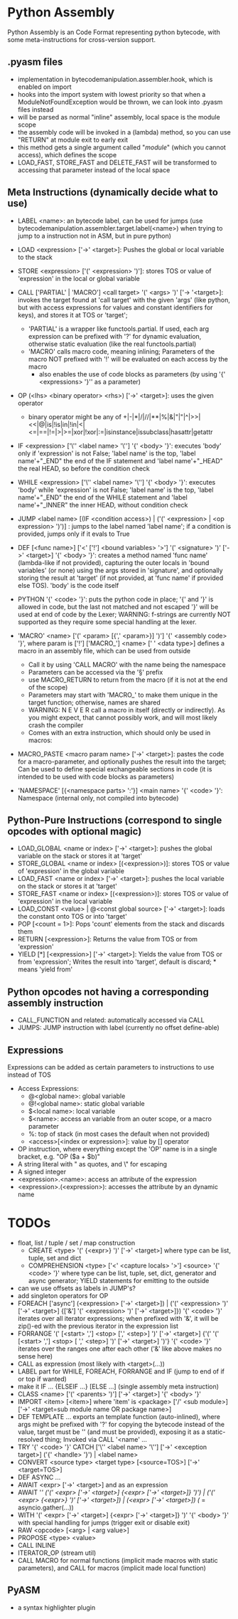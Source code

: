 
# Python Assembly

Python Assembly is an Code Format representing python bytecode, with some meta-instructions
for cross-version support.

## .pyasm files

- implementation in bytecodemanipulation.assembler.hook, which is enabled on import
- hooks into the import system with lowest priority so that when a ModuleNotFoundException would be thrown,
  we can look into .pyasm files instead
- will be parsed as normal "inline" assembly, local space is the module scope
- the assembly code will be invoked in a (lambda) method, so you can use "RETURN" at module exit to early exit
- this method gets a single argument called "$module$" (which you cannot access), which defines the scope
- LOAD_FAST, STORE_FAST and DELETE_FAST will be transformed to accessing that parameter instead of the local space

## Meta Instructions (dynamically decide what to use)

* LABEL \<name>: an bytecode label, can be used for jumps (use bytecodemanipulation.assembler.target.label(\<name>) when trying to jump to a instruction not in ASM, but in pure python)

* LOAD \<expression> \['->' \<target>]: Pushes the global or local variable to the stack
* STORE \<expression> \['(' \<expression> ')']: stores TOS or value of 'expression' in the local or global variable
* CALL \['PARTIAL' | 'MACRO'] \<call target> '(' \<args> ')' \['-> '\<target>]: invokes the target found at 'call target' with the given 'args'
  (like python, but with access expressions for values and constant identifiers for keys), and stores it at TOS or 'target';
  * 'PARTIAL' is a wrapper like functools.partial. If used, each arg expression can be prefixed with '?' for dynamic evaluation, otherwise static evaluation (like the real functools.partial)
  * 'MACRO' calls macro code, meaning inlining; Parameters of the macro NOT prefixed with '!' will be evaluated on each access by the macro
    * also enables the use of code blocks as parameters (by using '{' \<expressions> '}'' as a parameter)
* OP (\<lhs> \<binary operator> \<rhs>) \['->' \<target>]: uses the given operator
  * binary operator might be any of +|-|*|/|//|**|%|&|"|"|^|>>|<<|@|is|!is|in|!in|<|<=|==|!=|>|>=|xor|!xor|:=|isinstance|issubclass|hasattr|getattr
* IF \<expression> \['\\'' \<label name> '\\''] '{' \<body> '}': executes 'body' only if 'expression' is not False; 'label name' is the top, 'label name'+"_END" the end of the IF statement and 'label name'+"_HEAD" the real HEAD, so before the condition check
* WHILE \<expression> \['\\'' \<label name> '\\''] '{' \<body> '}': executes 'body' while 'expression' is not False; 'label name' is the top, 'label name'+"_END" the end of the WHILE statement and 'label name'+"_INNER" the inner HEAD, without condition check
* JUMP \<label name> \[(IF \<condition access>) | ('(' \<expression> | \<op expression> ')')] : jumps to the label named 'label name'; if a condition is provided, jumps only if it evals to True
* DEF \[\<func name>] \['<' \['!'] \<bound variables\> '>'] '(' \<signature> ')' \['->' \<target>] '{' \<body> '}': creates a method named 'func name' (lambda-like if not provided), capturing the outer locals in 'bound variables' (or none)
  using the args stored in 'signature', and optionally storing the result at 'target' (if not provided, at 'func name' if provided else TOS). 'body' is the code itself
* PYTHON '{' \<code> '}': puts the python code in place; '{' and '}' is allowed in code, but the last not matched and not escaped '}' will be used at end of code by the Lexer; WARNING: f-strings are currently NOT supported as they require
  some special handling at the lexer.
* 'MACRO' \<name> \['(' \<param> \[{',' \<param>}] ')'] '{' \<assembly code> '}', where param is \['!'] \['MACRO_'] \<name> \[' ' \<data type>] defines a macro in an assembly file, which can be used from outside
  * Call it by using 'CALL MACRO' with the name being the namespace
  * Parameters can be accessed via the '§' prefix
  * use MACRO_RETURN to return from the macro (if it is not at the end of the scope)
  * Parameters may start with 'MACRO_' to make them unique in the target function; otherwise, names are shared
  * WARNING:  N E V E R  call a macro in itself (directly or indirectly). As you might expect, that cannot possibly work, and will most likely crash the compiler
  * Comes with an extra instruction, which should only be used in macros:
* MACRO_PASTE \<macro param name> \['->' \<target>]: pastes the code for a macro-parameter, and optionally pushes the result into the target; Can be used to define special exchangeable sections in code (it is intended to be used with code blocks as parameters)
* 'NAMESPACE' \[\{\<namespace parts> ':'}] \<main name> '{' \<code> '}': Namespace (internal only, not compiled into bytecode)

## Python-Pure Instructions (correspond to single opcodes with optional magic)

* LOAD_GLOBAL \<name or index> \['->' \<target>]: pushes the global variable on the stack or stores it at 'target'
* STORE_GLOBAL \<name or index> \[(\<expression>)]: stores TOS or value of 'expression' in the global variable
* LOAD_FAST \<name or index> \['->' \<target>]: pushes the local variable on the stack or stores it at 'target'
* STORE_FAST \<name or index> \[(\<expression>)]: stores TOS or value of 'expression' in the local variable
* LOAD_CONST \<value> | @\<const global source> \['->' \<target>]: loads the constant onto TOS or into 'target'
* POP \[\<count = 1>]: Pops 'count' elements from the stack and discards them
* RETURN \[\<expression>]: Returns the value from TOS or from 'expression'
* YIELD \[*] \[\<expression>] \['->' \<target>]: Yields the value from TOS or from 'expression'; Writes the result into 'target', default is discard; * means 'yield from'

## Python opcodes not having a corresponding assembly instruction

* CALL_FUNCTION and related: automatically accessed via CALL
* JUMPS: JUMP instruction with label (currently no offset define-able)

## Expressions

Expressions can be added as certain parameters to instructions to use instead of TOS

- Access Expressions:
  - @\<global name>: global variable
  - @!\<global name>: static global variable
  - $\<local name>: local variable
  - $\<name>: access an variable from an outer scope, or a macro parameter
  - %: top of stack (in most cases the default when not provided)
  - \<access>\[\<index or expression>]: value by \[] operator
- OP instruction, where everything except the 'OP' name is in a single bracket, e.g. "OP ($a + $b)"
- A string literal with " as quotes, and \\" for escaping
- A signed integer
- \<expression>.\<name>: access an attribute of the expression
- \<expression>.(\<expression>): accesses the attribute by an dynamic name


# TODOs
- float, list / tuple / set / map construction
  - CREATE \<type> '(' {\<expr>} ')' \['->' \<target>] where type can be list, tuple, set and dict
  - COMPREHENSION \<type> \['\<' \<capture locals> '>'] \<source> '{' \<code> '}' where type can be list, tuple, set, dict, generator and async generator; YIELD statements for emitting to the outside
- can we use offsets as labels in JUMP's?
- add singleton operators for OP
- FOREACH ['async'] (\<expression> \['->' \<target>]) | ('(' \<expression> ')' \['->' \<target>] {\['&'] '(' \<expression> ')' \['->' \<target>]}) '{' \<code> '}' iterates over all iterator expressions; when prefixed with '&', it will be zip()-ed with the previous iterator in the expression list
- FORRANGE '(' \[\<start> ','] \<stop> \[',' \<step>] ')' \['->' \<target>] {'(' '(' \[\<start> ','] \<stop> \[ ',' \<step>] ')' \['->' \<target>] ')'} '{' \<code> '}' iterates over the ranges one after each other ('&' like above makes no sense here)
- CALL as expression (most likely with \<target>(...))
- LABEL part for WHILE, FOREACH, FORRANGE and IF (jump to end of if or top if wanted)
- make it IF ... {ELSEIF ...} \[ELSE ...] (single assembly meta instruction)
- CLASS \<name> \['(' \<parents> ')'] \['->' \<target>] '{' \<body> '}'
- IMPORT \<item> \[\<item>] where 'item' is \<package> \['/' \<sub module>] \['->' \<target=sub module name OR package name>]
- DEF TEMPLATE ... exports an template function (auto-inlined), where args might be prefixed with '?' for copying the bytecode instead of the value,
  target must be '<name>' (and must be provided), exposing it as a static-resolved thing; Invoked via CALL '<name' ...
- TRY '{' \<code> '}' CATCH \['\\'' \<label name> '\\''] \['->' \<exception target>] ('{' \<handle> '}') | \<label name>
- CONVERT \<source type> \<target type> \[\<source=TOS>] \['->' \<target=TOS>]
- DEF ASYNC ...
- AWAIT \<expr> \['->' \<target>] and as an expression
- AWAIT '*' ('(' \<expr> \['->' \<target>] {\<expr> \['->' \<target>]} ')') | ('(' \<expr> {\<expr>} ')' \['->' \<target>]) | (\<expr> \['->' \<target>]) (* = asyncio.gather(...))
- WITH '(' \<expr> \['->' \<target>] {\<expr> \['->' \<target>]} ')' '{' \<body> '}' with special handling for jumps (trigger exit or disable exit)
- RAW \<opcode> \[\<arg> | \<arg value>]
- PROPOSE \<type> \<value>
- CALL INLINE
- ITERATOR_OP (stream util)
- CALL MACRO for normal functions (implicit made macros with static parameters), and CALL for macros (implicit made local function)

## PyASM

- a syntax highlighter plugin
